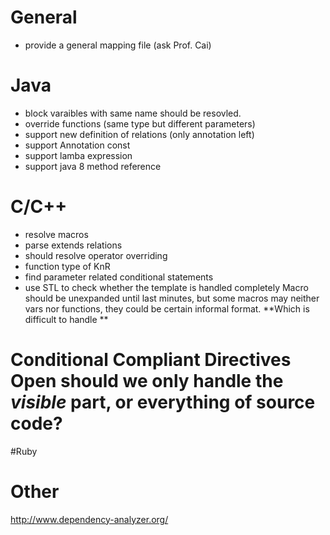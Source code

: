 # General
- provide a general mapping file (ask Prof. Cai)

# Java
- block varaibles with same name should be resovled.  
- override functions (same type but different parameters)
- support new definition of relations (only annotation left)
- support Annotation const
- support lamba expression
- support java 8 method reference


# C/C++
- resolve macros
- parse extends relations
- should resolve operator overriding
- function type of KnR
- find parameter related conditional statements
- use STL to check whether the template is handled completely
Macro should be unexpanded until last minutes, but some macros may neither vars nor functions, they could be certain informal format. **Which is difficult to handle **
 # Conditional Compliant Directives **Open** should we only handle the *visible* part, or everything of source code?

#Ruby
 
# Other
http://www.dependency-analyzer.org/



